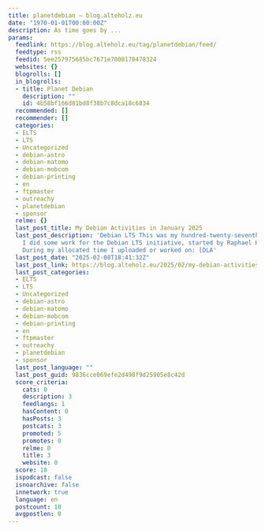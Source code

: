 ```yaml
---
title: planetdebian – blog.alteholz.eu
date: "1970-01-01T00:00:00Z"
description: As time goes by ...
params:
  feedlink: https://blog.alteholz.eu/tag/planetdebian/feed/
  feedtype: rss
  feedid: 5ee257975685bc7671e7008178478324
  websites: {}
  blogrolls: []
  in_blogrolls:
  - title: Planet Debian
    description: ""
    id: 4b58bf166d81bd8f38b7c8dca18c6834
  recommended: []
  recommender: []
  categories:
  - ELTS
  - LTS
  - Uncategorized
  - debian-astro
  - debian-matomo
  - debian-mobcom
  - debian-printing
  - en
  - ftpmaster
  - outreachy
  - planetdebian
  - sponsor
  relme: {}
  last_post_title: My Debian Activities in January 2025
  last_post_description: 'Debian LTS This was my hundred-twenty-seventh month that
    I did some work for the Debian LTS initiative, started by Raphael Hertzog at Freexian.
    During my allocated time I uploaded or worked on: [DLA'
  last_post_date: "2025-02-08T18:41:32Z"
  last_post_link: https://blog.alteholz.eu/2025/02/my-debian-activities-in-january-2025/
  last_post_categories:
  - ELTS
  - LTS
  - Uncategorized
  - debian-astro
  - debian-matomo
  - debian-mobcom
  - debian-printing
  - en
  - ftpmaster
  - outreachy
  - planetdebian
  - sponsor
  last_post_language: ""
  last_post_guid: 9836cce069efe2d498f9d25905e8c42d
  score_criteria:
    cats: 0
    description: 3
    feedlangs: 1
    hasContent: 0
    hasPosts: 3
    postcats: 3
    promoted: 5
    promotes: 0
    relme: 0
    title: 3
    website: 0
  score: 18
  ispodcast: false
  isnoarchive: false
  innetwork: true
  language: en
  postcount: 10
  avgpostlen: 0
---
```

